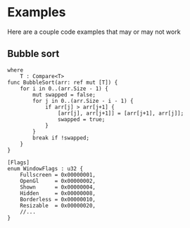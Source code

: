 # Examples

Here are a couple code examples that may or may not work

## Bubble sort

```
where
    T : Compare<T>
func BubbleSort(arr: ref mut [T]) {
    for i in 0..(arr.Size - 1) {
        mut swapped = false;
        for j in 0..(arr.Size - i - 1) {
            if arr[j] > arr[j+1] {
                [arr[j], arr[j+1]] = [arr[j+1], arr[j]];
                swapped = true;
            }
        }
        break if !swapped;
    }
}
```

```
[Flags]
enum WindowFlags : u32 {
    Fullscreen = 0x00000001,
    OpenGl     = 0x00000002,
    Shown      = 0x00000004,
    Hidden     = 0x00000008,
    Borderless = 0x00000010,
    Resizable  = 0x00000020,
    //...
}
```
